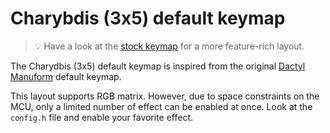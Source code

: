 # Charybdis (3x5) default keymap

> :bulb: Have a look at the [stock keymap](../stock) for a more feature-rich
> layout.

The Charydbis (3x5) default keymap is inspired from the original [Dactyl
Manuform](../../../../../handwired/dactyl_manuform) default keymap.

This layout supports RGB matrix. However, due to space constraints on the MCU,
only a limited number of effect can be enabled at once. Look at the `config.h`
file and enable your favorite effect.
